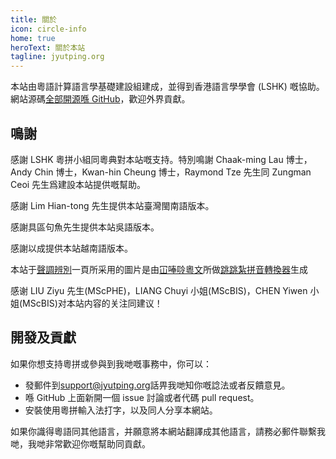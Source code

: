 ```yaml
---
title: 關於
icon: circle-info
home: true
heroText: 關於本站
tagline: jyutping.org
---
```


本站由粵語計算語言學基礎建設組建成，並得到香港語言學學會 (LSHK) 嘅協助。網站源碼[全部開源喺 GitHub](https://github.com/CanCLID/jyutping.org)，歡迎外界貢獻。

<VPCard
  title="粵語計算語言學基礎建設組 (CanCLID)"
  desc="Cantonese Computational Linguistics Infrastructure Development Workgroup"
  logo="https://avatars.githubusercontent.com/u/68556084?s=200&v=4"
  link="https://github.com/CanCLID"
  background="white"
/>

## 鳴謝

感謝 LSHK 粵拼小組同粵典對本站嘅支持。特別鳴謝 Chaak-ming Lau 博士，Andy Chin 博士，Kwan-hin Cheung 博士，Raymond Tze 先生同 Zungman Ceoi 先生爲建設本站提供嘅幫助。

感謝 Lim Hian-tong 先生提供本站臺灣閩南語版本。

感謝具區句魚先生提供本站吳語版本。

感謝以成提供本站越南語版本。

本站于[聲調辨別](practice/tone_difference)一頁所采用的圖片是由[冚唪唥粵文](https://hambaanglaang.hk/)所做[跳跳紮拼音轉換器](http://test.hambaanglaang.hk/)生成

<VPCard
  title="冚唪唥粵文"
  desc="Viveik Mohan Saigal 同 Chaak Ming Lau 博士的個人倡議計劃"
  logo="https://words.hk/static/learn/hambaanglaang.png"
  link="https://hambaanglaang.hk/"
  background="white"
/>

感谢 LIU Ziyu 先生(MScPHE)，LIANG Chuyi 小姐(MScBIS)，CHEN Yiwen 小姐(MScBIS)对本站内容的关注同建议！

## 開發及貢獻

如果你想支持粵拼或參與到我哋嘅事務中，你可以：

- 發郵件到[support@jyutping.org](mailto:support@jyutping.org)話畀我哋知你嘅諗法或者反饋意見。
- 喺 GitHub 上面新開一個 issue 討論或者代碼 pull request。
- 安裝使用粵拼輸入法打字，以及同人分享本網站。

如果你識得粵語同其他語言，并願意將本網站翻譯成其他語言，請務必郵件聯繫我哋，我哋非常歡迎你嘅幫助同貢獻。
